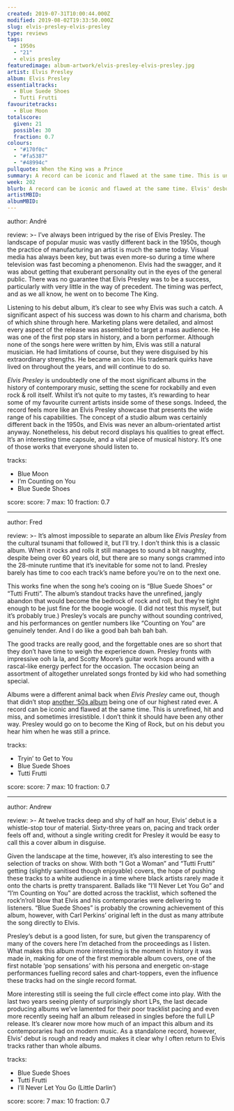 ```yaml
---
created: 2019-07-31T10:00:44.000Z
modified: 2019-08-02T19:33:50.000Z
slug: elvis-presley-elvis-presley
type: reviews
tags:
  - 1950s
  - "21"
  - elvis presley
featuredimage: album-artwork/elvis-presley-elvis-presley.jpg
artist: Elvis Presley
album: Elvis Presley
essentialtracks:
  - Blue Suede Shoes
  - Tutti Frutti
favouritetracks:
  - Blue Moon
totalscore:
  given: 21
  possible: 30
  fraction: 0.7
colours:
  - "#170f0c"
  - "#fa5387"
  - "#48994c"
pullquote: When the King was a Prince
summary: A record can be iconic and flawed at the same time. This is unrefined, hit and miss, and sometimes irresistible. I don’t think it should have been any other way.
week: 202
blurb: A record can be iconic and flawed at the same time. Elvis' desbut is unrefined, hit and miss, and sometimes irresistible. Could it be any other way?
artistMBID:
albumMBID:
---
```

author: André

review: >-
  I’ve always been intrigued by the rise of Elvis Presley. The landscape of popular music was vastly different back in the 1950s, though the practice of manufacturing an artist is much the same today. Visual media has always been key, but twas even more-so during a time where television was fast becoming a phenomenon. Elvis had the swagger, and it was about getting that exuberant personality out in the eyes of the general public. There was no guarantee that Elvis Presley was to be a success, particularly with very little in the way of precedent. The timing was perfect, and as we all know, he went on to become The King.

  Listening to his debut album, it’s clear to see why Elvis was such a catch. A significant aspect of his success was down to his charm and charisma, both of which shine through here. Marketing plans were detailed, and almost every aspect of the release was assembled to target a mass audience. He was one of the first pop stars in history, and a born performer. Although none of the songs here were written by him, Elvis was still a natural musician. He had limitations of course, but they were disguised by his extraordinary strengths. He became an icon. His trademark quirks have lived on throughout the years, and will continue to do so.

  *Elvis Presley* is undoubtedly one of the most significant albums in the history of contemporary music, setting the scene for rockabilly and even rock & roll itself. Whilst it’s not quite to my tastes, it’s rewarding to hear some of my favourite current artists inside some of these songs. Indeed, the record feels more like an Elvis Presley showcase that presents the wide range of his capabilities. The concept of a studio album was certainly different back in the 1950s, and Elvis was never an album-orientated artist anyway. Nonetheless, his debut record displays his qualities to great effect. It’s an interesting time capsule, and a vital piece of musical history. It’s one of those works that everyone should listen to.

tracks:
  - Blue Moon
  - ­­I’m Counting on You
  - ­­Blue Suede Shoes

score:
  score: 7
  max: 10
  fraction: 0.7

---
author: Fred

review: >-
  It’s almost impossible to separate an album like *Elvis Presley* from the cultural tsunami that followed it, but I’ll try. I don’t think this is a classic album. When it rocks and rolls it still manages to sound a bit naughty, despite being over 60 years old, but there are so many songs crammed into the 28-minute runtime that it’s inevitable for some not to land. Presley barely has time to coo each track’s name before you’re on to the next one.

  This works fine when the song he’s cooing on is “Blue Suede Shoes” or “Tutti Frutti”. The album’s standout tracks have the unrefined, jangly abandon that would become the bedrock of rock and roll, but they’re tight enough to be just fine for the boogie woogie. (I did not test this myself, but it’s probably true.) Presley’s vocals are punchy without sounding contrived, and his performances on gentler numbers like “Counting on You” are genuinely tender. And I do like a good bah bah bah bah.

  The good tracks are really good, and the forgettable ones are so short that they don’t have time to weigh the experience down. Presley fronts with impressive ooh la la, and Scotty Moore’s guitar work hops around with a rascal-like energy perfect for the occasion. The occasion being an assortment of altogether unrelated songs fronted by kid who had something special.

  Albums were a different animal back when *Elvis Presley* came out, though that didn’t stop [another ‘50s album](<reviews/miles-davis-kind-of-blue/>) being one of our highest rated ever. A record can be iconic and flawed at the same time. This is unrefined, hit and miss, and sometimes irresistible. I don’t think it should have been any other way. Presley would go on to become the King of Rock, but on his debut you hear him when he was still a prince.

tracks:
  - Tryin’ to Get to You
  - ­­Blue Suede Shoes
  - ­­Tutti Frutti

score:
  score: 7
  max: 10
  fraction: 0.7

---
author: Andrew

review: >-
  At twelve tracks deep and shy of half an hour, Elvis’ debut is a whistle-stop tour of material. Sixty-three years on, pacing and track order feels off and, without a single writing credit for Presley it would be easy to call this a cover album in disguise.

  Given the landscape at the time, however, it’s also interesting to see the selection of tracks on show. With both “I Got a Woman” and “Tutti Frutti” getting (slightly sanitised though enjoyable) covers, the hope of pushing these tracks to a white audience in a time where black artists rarely made it onto the charts is pretty transparent. Ballads like “I’ll Never Let You Go” and “I’m Counting on You” are dotted across the tracklist, which softened the rock’n’roll blow that Elvis and his contemporaries were delivering to listeners. “Blue Suede Shoes” is probably the crowning achievement of this album, however, with Carl Perkins’ original left in the dust as many attribute the song directly to Elvis.

  Presley’s debut is a good listen, for sure, but given the transparency of many of the covers here I’m detached from the proceedings as I listen. What makes this album more interesting is the moment in history it was made in, making for one of the first memorable album covers, one of the first notable ‘pop sensations’ with his persona and energetic on-stage performances fuelling record sales and chart-toppers, even the influence these tracks had on the single record format.

  More interesting still is seeing the full circle effect come into play. With the last two years seeing plenty of surprisingly short LPs, the last decade producing albums we’ve lamented for their poor tracklist pacing and even more recently seeing half an album released in singles before the full LP release. It’s clearer now more how much of an impact this album and its contemporaries had on modern music. As a standalone record, however, Elvis’ debut is rough and ready and makes it clear why I often return to Elvis tracks rather than whole albums.

tracks:
  - Blue Suede Shoes
  - ­­Tutti Frutti
  - ­­I’ll Never Let You Go (Little Darlin’)
  
score:
  score: 7
  max: 10
  fraction: 0.7
